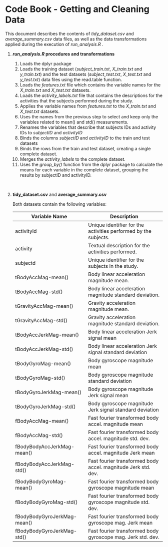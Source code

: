 # Code Book - Getting and Cleaning Data

This document describes the contents of *tidy_dataset.csv* and *average_summary.csv* data files, as well as the data transformations applied during the execution of *run_analysis.R* .

1. ***run_analysis.R* procedures and transformations**

   1. Loads the dplyr package
   2. Loads the training dataset (*subject_train.txt*, *X_train.txt* and *y_train.txt*) and the test datasets (*subject_test.txt*, *X_test.txt* and *y_test.txt*) data files using the read.table function.
   3. Loads the *features.txt* file which contains the variable names for the *X_train.txt* and *X_test.txt* datasets.
   4. Loads the *activity_labels.txt* file that contains the descriptions for the activities that the subjects performed during the study. 
   5. Applies the variable names from *features.txt* to the *X_train.txt* and *X_test.txt* datasets.
   6. Uses the names from the previous step to select and keep only the variables related to mean() and std() measurements. 
   7. Renames the variables that describe that subjects IDs and activity IDs to *subjectID* and *activityID*
   8. Binds the columns *subjectID* and *activityID* to the train and test datasets
   9. Binds the rows from the train and test dataset, creating a single complete dataset.
   10. Merges the *activity_labels* to the complete dataset.
   11. Uses the *group_by()* function from the dplyr package to calculate the means for each variable in the complete dataset, grouping the results by subjectID and activityID.

   ​

2. **tidy_dataset.csv** and **average_summary.csv**

   Both datasets contain the following variables:

   | Variable Name               | Description                              |
   | --------------------------- | ---------------------------------------- |
   | activityId                  | Unique identifier for the activities performed by the subjects. |
   | activity                    | Textual description for the activities performed. |
   | subjectd                    | Unique identifier for the subjects in the study. |
   | tBodyAccMag-mean()          | Body linear acceleration magnitude mean. |
   | tBodyAccMag-std()           | Body linear acceleration magnitude standard deviation. |
   | tGravityAccMag-mean()       | Gravity acceleration magnitude mean.     |
   | tGravityAccMag-std()        | Gravity acceleration magnitude standard deviation. |
   | tBodyAccJerkMag-mean()      | Body linear acceleration Jerk signal mean |
   | tBodyAccJerkMag-std()       | Body linear acceleration Jerk signal standard deviation |
   | tBodyGyroMag-mean()         | Body gyroscope magnitude mean            |
   | tBodyGyroMag-std()          | Body gyroscope magnitude standard deviation |
   | tBodyGyroJerkMag-mean()     | Body gyroscope magnitude Jerk signal mean |
   | tBodyGyroJerkMag-std()      | Body gyroscope magnitude Jerk signal standard deviation |
   | fBodyAccMag-mean()          | Fast fourier transformed body accel. magnitude mean |
   | fBodyAccMag-std()           | Fast fourier transformed body accel. magnitude std. dev. |
   | fBodyBodyAccJerkMag-mean()  | Fast fourier transformed body accel. magnitude Jerk mean |
   | fBodyBodyAccJerkMag-std()   | Fast fourier transformed body accel. magnitude Jerk std. dev. |
   | fBodyBodyGyroMag-mean()     | Fast fourier transformed body gyroscope magnitude mean |
   | fBodyBodyGyroMag-std()      | Fast fourier transformed body gyroscope magnitude std. dev. |
   | fBodyBodyGyroJerkMag-mean() | Fast fourier transformed body gyroscope mag. Jerk mean |
   | fBodyBodyGyroJerkMag-std()  | Fast fourier transformed body gyroscope mag. Jerk std. dev. |

